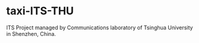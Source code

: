taxi-ITS-THU
============

ITS Project managed by Communications laboratory of Tsinghua University in Shenzhen, China.
